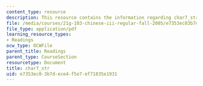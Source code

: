 ```yaml
---
content_type: resource
description: This resource contains the information regarding char7_str.
file: /media/courses/21g-103-chinese-iii-regular-fall-2005/e7353ec03b7dece4f5e7ef71835e1931_MIT21G_103F05_char7_str.pdf
file_type: application/pdf
learning_resource_types:
- Readings
ocw_type: OCWFile
parent_title: Readings
parent_type: CourseSection
resourcetype: Document
title: char7_str
uid: e7353ec0-3b7d-ece4-f5e7-ef71835e1931
---
```

